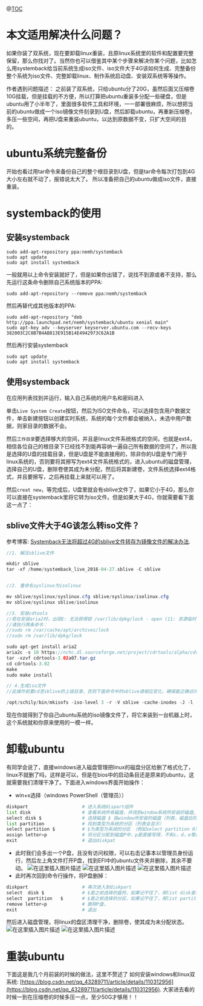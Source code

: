 @[TOC](ubuntu根目录空间太小的数据备份并恢复完整重装【双系统重装必看！！】)
# 本文适用解决什么问题？
如果你装了双系统，现在要卸载linux重装，且原linux系统里的软件和配置要完整保留，那么你找对了。当然你也可以借鉴其中某个步骤来解决你某个问题，比如怎么用systemback给当前系统生成iso文件、iso文件大于4G该如何生成、完整备份整个系统为iso文件、完整卸载linux、制作系统启动盘、安装双系统等等操作。

作者遇到问题描述：
之前装了双系统，只给ubuntu分了20G，虽然后面又压缩卷10G挂载，但是挂载的不方便，所以打算把ubuntu重装多分配一些硬盘，但是ubuntu用了小半年了，里面很多软件工具和环境，一一部署很麻烦，所以想把当前的ubuntu做成一个iso镜像文件刻录到U盘，然后卸载ubuntu，再重新压缩卷，多压一些空间，再把U盘来重装ubuntu，以达到原数据不变，只扩大空间的目的。

# ubuntu系统完整备份
开始也看过用tar命令来备份自己的整个根目录到U盘，但是tar命令每次打包到4G大小左右就不动了，报错说太大了。
所以准备把自己的ubuntu做成iso文件，直接重装。
# systemback的使用
## 安装systemback
```
sudo add-apt-repository ppa:nemh/systemback
sudo apt update
sudo apt install systemback
```
一般就用以上命令安装就好了，但是如果你出错了，说找不到源或者不支持，那么先运行这条命令删除自己系统版本的PPA:
```
sudo add-apt-repository --remove ppa:nemh/systemback
```
然后再替代成其他版本的PPA:
```
sudo add-apt-repository "deb http://ppa.launchpad.net/nemh/systemback/ubuntu xenial main"
sudo apt-key adv --keyserver keyserver.ubuntu.com --recv-keys 382003C2C8B7B4AB813E915B14E4942973C62A1B
```
然后再行安装systemback
```
sudo apt update
sudo apt install systemback
```
## 使用systemback
在应用列表找到并运行，输入自己系统的用户名和密码进入

单击``Live System Create``按钮，然后为ISO文件命名，可以选择包含用户数据文件，单击新建按钮以创建实时系统，系统的每个文件都会被纳入，未选中用户数据，则家目录的数据不会。

然后``工作目录``要选择够大的空间，并且是linux文件系统格式的空间，也就是ext4，相信各位自己的根目录下已经找不到能再容纳一遍自己所有数据的空间了，所以我是选择的U盘的挂载目录，但是U盘是不能直接用的，除非你的U盘是专门用于linux系统的，否则要将其擦写为ext4文件系统格式的，进入ubuntu的磁盘管理，选择自己的U盘，删除卷使其成为未分配，然后将其新建卷，文件系统选择ext4格式，并且要擦写，之后再挂载上来就可以用了。

然后``creat new``，等完成后，U盘里就会有sblive文件了，如果它小于4G，那么你可以直接在systemback里将它转为iso文件。但是如果大于4G，你就需要看下面这一点了：

## sblive文件大于4G该怎么转iso文件？
参考博客: [Systemback无法将超过4G的sblive文件转存为镜像文件的解决办法](https://blog.csdn.net/qq_39940390/article/details/94980229).
```java
//1. 解压sblive文件

mkdir sblive
tar -xf /home/systemback_live_2016-04-27.sblive -C sblive


//2. 重命名syslinux为isolinux

mv sblive/syslinux/syslinux.cfg sblive/syslinux/isolinux.cfg
mv sblive/syslinux sblive/isolinux

//3. 安装cdtools
//若在安装aria2时，出现E: 无法获得锁 /var/lib/dpkg/lock - open (11: 资源临时不可用) 
//请执行两条命令：
//sudo rm /var/cache/apt/archives/lock
//sudo rm /var/lib/dpkg/lock

sudo apt-get install aria2
aria2c -s 10 https://nchc.dl.sourceforge.net/project/cdrtools/alpha/cdrtools-3.02a07.tar.gz
tar -xzvf cdrtools-3.02a07.tar.gz
cd cdrtools-3.02
make
sudo make install

// 4.生成iso文件
//此操作前要cd至sblive的上级目录，否则下面命令中的sblive请相应变化，确保能正确访问sblive

/opt/schily/bin/mkisofs -iso-level 3 -r -V sblive -cache-inodes -J -l -b isolinux/isolinux.bin -no-emul-boot -boot-load-size 4 -boot-info-table -c isolinux/boot.cat -o sblive.iso sblive

```
现在你就得到了你自己ubuntu系统的iso镜像文件了，将它来装到一台机器上时，这个系统就和你原来使用的一模一样。

# 卸载ubuntu
有同学会说了，直接windows进入磁盘管理把linux的磁盘分区给删了格式化了，linux不就删了吗，这样是可以，但是在bios中的启动条目还是原来的ubuntu，这就需要我们清理干净了。下面进入windows界面开始操作：
+ win+x选择（windows PowerShell（管理员））

```python
diskpart					# 进入系统dispart组件
list disk					# 查看系统所有磁盘，并找到window系统所安装的磁盘,（会出现列表，比如你有两个硬盘，０和１）
select disk $				# 选择磁盘 $ 指window所安装的磁盘（列表，磁盘后的数字）(例如select disk 0)
list partition				# 找到类型为系统的分区（列表会显示）
select partition $			# $为类型为系统的分区　（例如select partition 0）
assign letter=p				# 将分区分配到磁盘P中，p是直接写得，不和c，d，e等盘冲突就可以了
exit 						# 退出diskpat
```
+ 此时我们会多出一个P盘，且没有访问权限，可以右击记事本以管理员身份运行，然后左上角文件打开P盘，找到EFI中的ubuntu文件夹并删除，其余不要动。
  ![在这里插入图片描述](https://img-blog.csdnimg.cn/20210425024026265.png?x-oss-process=image/watermark,type_ZmFuZ3poZW5naGVpdGk,shadow_10,text_aHR0cHM6Ly9ibG9nLmNzZG4ubmV0L3FxXzQzMjg5NzEx,size_16,color_FFFFFF,t_70)
  ![在这里插入图片描述](https://img-blog.csdnimg.cn/20210425024055612.png)
  ![在这里插入图片描述](https://img-blog.csdnimg.cn/20210425024117531.png?x-oss-process=image/watermark,type_ZmFuZ3poZW5naGVpdGk,shadow_10,text_aHR0cHM6Ly9ibG9nLmNzZG4ubmV0L3FxXzQzMjg5NzEx,size_16,color_FFFFFF,t_70)
+ 此时再次回到命令行操作，将P盘删掉：
```python
diskpart 					# 再次进入到diskpart
select  disk $				# $是之前选择的盘符，如果记不住了，用list disk查看
select	partition	$		# $是之前选择的分区，如果记不住了，用list partition查看
remove letter=p 			# 删除P盘，
exit						# 退出

```
然后进入磁盘管理，将linux的盘区清理干净，删除卷，使其成为未分配状态。
![在这里插入图片描述](https://img-blog.csdnimg.cn/20210425024558175.png?x-oss-process=image/watermark,type_ZmFuZ3poZW5naGVpdGk,shadow_10,text_aHR0cHM6Ly9ibG9nLmNzZG4ubmV0L3FxXzQzMjg5NzEx,size_16,color_FFFFFF,t_70)
![在这里插入图片描述](https://img-blog.csdnimg.cn/2021042502463313.png?x-oss-process=image/watermark,type_ZmFuZ3poZW5naGVpdGk,shadow_10,text_aHR0cHM6Ly9ibG9nLmNzZG4ubmV0L3FxXzQzMjg5NzEx,size_16,color_FFFFFF,t_70)

# 重装ubuntu
下面这是我几个月前装的时候的做法，这里不赘述了
如何安装windows和linux双系统: [https://blog.csdn.net/qq_43289711/article/details/110312956](https://blog.csdn.net/qq_43289711/article/details/110312956).
大家进去看的时候一到在压缩卷的时候多压一点，至少50G才够用！！
